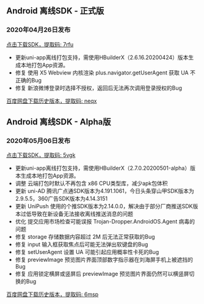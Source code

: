 ## Android 离线SDK - 正式版

### 2020年04月26日发布
[点击下载SDK，提取码: 7rfu](https://pan.baidu.com/s/14SZ-CjlbaNtGHk3CpamgXQ)

+ 更新uni-app离线打包支持，需使用HBuilderX（2.6.16.20200424）版本生成本地打包App资源。	
+ 修复 使用 X5 Webview 内核渲染 plus.navigator.getUserAgent 获取 UA 不正确的Bug
+ 修复 新浪微博登录时选择不授权，返回后无法再次调用登录授权的Bug

[百度网盘下载历史版本，提取码: neqx](https://pan.baidu.com/s/1Gpbnq3wLvvnRO6W-SlvVpA)



## Android 离线SDK - Alpha版

### 2020年05月06日发布
[点击下载SDK，提取码: 5vgk](https://pan.baidu.com/s/1NLBTW94Im_zg5R38Wiijdg)

+ 更新uni-app离线打包支持，需使用HBuilderX（2.7.0.20200501-alpha）版本生成本地打包App资源。	
+ 调整 云端打包时默认不再包含 x86 CPU类型库，减少apk包体积
+ 更新 uni-AD 腾讯广点通SDK版本为4.191.1061，今日头条穿山甲SDK版本为2.9.5.5，360广告SDK版本为4.14.3151
+ 更新 UniPush 使用的个推SDK版本为2.14.0.0，解决由于部分厂商推送SDK版本过低导致在新设备无法接收离线推送消息的问题
+ 优化 提交应用市场检查可能误报 Trojan-Dropper.AndroidOS.Agent 病毒的问题
+ 修复 storage 存储数据内容超过 2M 后无法正常获取的Bug
+ 修复 input 输入框获取焦点后可能无法弹出软键盘的Bug
+ 修复 setUserAgent 设置 UA 可能引起应用概率性卡死的Bug
+ 修复 previewImage 预览图片界面顶部数字指示器在刘海屏手机上被遮挡的Bug
+ 修复 应用锁定横屏或竖屏后 previewImage 预览图片界面仍然可以横竖屏切换的Bug

[百度网盘下载历史版本，提取码: 6msp](https://pan.baidu.com/s/10fne34bwxWGtDJTd4PhroA)
